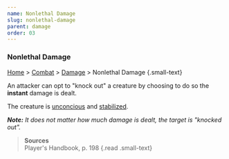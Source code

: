 ```yaml
---
name: Nonlethal Damage
slug: nonlethal-damage
parent: damage
order: 03
---
```

### Nonlethal Damage
[Home](dm-operations-center) > [Combat](combat) > [Damage](damage) > Nonlethal Damage {.small-text}

An attacker can opt to "knock out" a creature by choosing to do so the **instant** damage is dealt.

The creature is [unconcious](unconcious) and [stabilized](stabilizing).

***Note:** It does not matter how much damage is dealt, the target is "knocked out".*

> **Sources** <br/>
> Player's Handbook, p. 198
{.read .small-text}